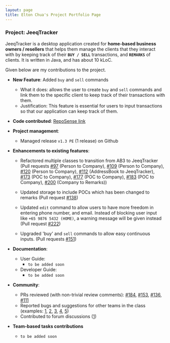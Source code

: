 ```yaml
---
layout: page
title: Elton Chua's Project Portfolio Page
---
```


### Project: JeeqTracker

JeeqTracker is a desktop application created for **home-based business owners / resellers** that helps them manage the clients
that they interact with by keeping track of their **`BUY / SELL`** transactions, and **`REMARKS`** of clients.
It is written in Java, and has about 10 kLoC.

Given below are my contributions to the project.

* **New Feature**: Added `buy` and `sell` commands
  * What it does: allows the user to create `buy` and `sell` commands and link them to the specific client to keep track of their transactions
    with them.
  * Justification: This feature is essential for users to input transactions so that our application can keep track of them.


* **Code contributed**: [RepoSense link](https://nus-cs2103-ay2223s1.github.io/tp-dashboard/?search=&sort=groupTitle&sortWithin=title&timeframe=commit&mergegroup=&groupSelect=groupByRepos&breakdown=true&checkedFileTypes=docs~functional-code~test-code~other&since=2022-09-16&tabOpen=true&tabType=authorship&zFR=false&tabAuthor=notle1706&tabRepo=AY2223S1-CS2103T-T09-1%2Ftp%5Bmaster%5D&authorshipIsMergeGroup=false&authorshipFileTypes=docs~functional-code~test-code~other&authorshipIsBinaryFileTypeChecked=false&authorshipIsIgnoredFilesChecked=false)

* **Project management**:
  * Managed release `v1.3 PE` (1 release) on Github


* **Enhancements to existing features**:
  * Refactored multiple classes to transition from AB3 to JeeqTracker (Pull requests 
    [#97](https://github.com/AY2223S1-CS2103T-T09-1/tp/pull/97) (Person to Company),
    [#109](https://github.com/AY2223S1-CS2103T-T09-1/tp/pull/109) (Person to Company),
    [#120](https://github.com/AY2223S1-CS2103T-T09-1/tp/pull/120) (Person to Company),
    [#112](https://github.com/AY2223S1-CS2103T-T09-1/tp/pull/112) (AddressBook to JeeqTracker),
    [#173](https://github.com/AY2223S1-CS2103T-T09-1/tp/pull/173) (POC to Company),
    [#177](https://github.com/AY2223S1-CS2103T-T09-1/tp/pull/177) (POC to Company),
    [#183](https://github.com/AY2223S1-CS2103T-T09-1/tp/pull/183) (POC to Company),
    [#200](https://github.com/AY2223S1-CS2103T-T09-1/tp/pull/200) (Company to Remarks))

  * Updated storage to include POCs which has been changed to remarks (Pull request [#138](https://github.com/AY2223S1-CS2103T-T09-1/tp/pull/138))
  * Updated `edit` command to allow users to have more freedom in entering phone number, and email. Instead of blocking user input like `+65 9876 5432 (HOME)`,
    a warning message will be given instead (Pull request [#222](https://github.com/AY2223S1-CS2103T-T09-1/tp/pull/222))
  * Upgraded 'buy' and `sell` commands to allow easy continuous inputs. (Pull requests [#151](https://github.com/AY2223S1-CS2103T-T09-1/tp/pull/151))

* **Documentation**:
  * User Guide:
    * `to be added soon`
  * Developer Guide:
    * `to be added soon`


* **Community**:
  * PRs reviewed (with non-trivial review comments): [#184](https://github.com/AY2223S1-CS2103T-T09-1/tp/pull/184), [#153](https://github.com/AY2223S1-CS2103T-T09-1/tp/pull/153), [#136](https://github.com/AY2223S1-CS2103T-T09-1/tp/pull/136), [#111](https://github.com/AY2223S1-CS2103T-T09-1/tp/pull/111)
  * Reported bugs and suggestions for other teams in the class (examples: [1](https://github.com/AY2223S1-CS2103T-W12-2/tp/issues/156), [2](https://github.com/AY2223S1-CS2103T-W12-2/tp/issues/146), [3](https://github.com/AY2223S1-CS2103T-W12-2/tp/issues/114), [4](https://github.com/AY2223S1-CS2103T-W12-2/tp/issues/109), [5](https://github.com/AY2223S1-CS2103T-W12-2/tp/issues/106))
  * Contributed to forum discussions ([1](https://github.com/nus-cs2103-AY2223S1/forum/issues/64))


* **Team-based tasks contributions**
  * `to be added soon`

